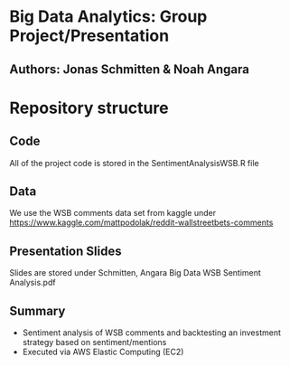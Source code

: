 # Big Data Analytics: Group Project/Presentation

## Authors: Jonas Schmitten & Noah Angara

# Repository structure

## Code
All of the project code is stored in the SentimentAnalysisWSB.R file

## Data
We use the WSB comments data set from kaggle under https://www.kaggle.com/mattpodolak/reddit-wallstreetbets-comments

## Presentation Slides
Slides are stored under Schmitten, Angara Big Data WSB Sentiment Analysis.pdf

## Summary
* Sentiment analysis of WSB comments and backtesting an investment strategy based on sentiment/mentions
* Executed via AWS Elastic Computing (EC2)
